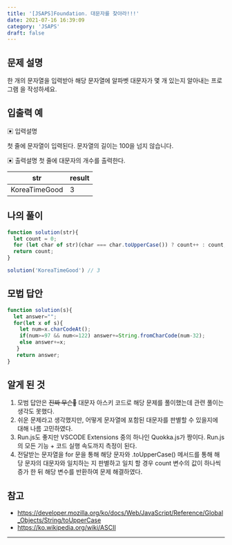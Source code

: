 ```yaml
---
title: '[JSAPS]Foundation. 대문자를 찾아라!!!'
date: 2021-07-16 16:39:09
category: 'JSAPS'
draft: false
---
```

## 문제 설명

한 개의 문자열을 입력받아 해당 문자열에 알파벳 대문자가 몇 개 있는지 알아내는 프로그램 을 작성하세요.

## 입출력 예

▣ 입력설명

첫 줄에 문자열이 입력된다. 문자열의 길이는 100을 넘지 않습니다.

▣ 출력설명
 첫 줄에 대문자의 개수를 출력한다.

| str           | result |
| ------------- | ------ |
| KoreaTimeGood | 3      |



## 나의 풀이

```javascript
function solution(str){
  let count = 0;
  for (let char of str)(char === char.toUpperCase()) ? count++ : count;
  return count;
}

solution('KoreaTimeGood') // 3
```

## 모법 답안

```javascript
function solution(s){         
  let answer="";
  for(let x of s){
  	let num=x.charCodeAt();
  	if(num>=97 && num<=122) answer+=String.fromCharCode(num-32);
    else answer+=x;
   }
   return answer;
}
```



## 알게 된 것

1. 모범 답안은 ~~진짜 무슨🤬~~ 대문자 아스키 코드로 해당 문제를 풀이했는데 관련 풀이는 생각도 못했다.
2. 쉬운 문제라고 생각했지만, 어떻게 문자열에 포함된 대문자를 판별할 수 있을지에 대해 나름 고민하였다.
3. Run.js도 좋지만 VSCODE Extensions 중의 하나인 Quokka.js가 짱이다. Run.js의 모든 기능 + 코드 실행 속도까지 측정이 된다.
4. 전달받는 문자열을 for 문을 통해 해당 문자와 .toUpperCase() 메서드를 통해 해당 문자의 대문자와 일치하는 지 판별하고 일치 할 경우 count 변수의 값이 하나씩 증가 한 뒤 해당 변수를 반환하여 문제 해결하였다.

## 참고

* https://developer.mozilla.org/ko/docs/Web/JavaScript/Reference/Global_Objects/String/toUpperCase
* https://ko.wikipedia.org/wiki/ASCII

---

